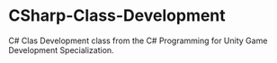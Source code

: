 # CSharp-Class-Development

C# Clas Development class from the C# Programming for Unity Game Development Specialization. 